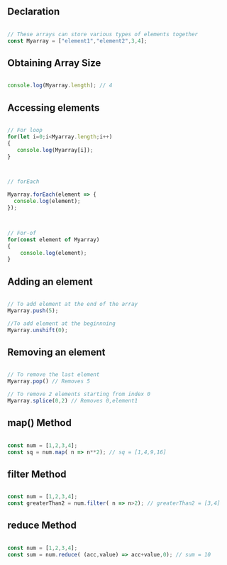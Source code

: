 ## Declaration
```javascript

// These arrays can store various types of elements together
const Myarray = ["element1","element2",3,4];

```

## Obtaining Array Size

```javascript

console.log(Myarray.length); // 4
```

## Accessing elements


```javascript

// For loop
for(let i=0;i<Myarray.length;i++)
{
   console.log(Myarray[i]);
}



// forEach 

Myarray.forEach(element => {
  console.log(element);
});



// For-of
for(const element of Myarray)
{
    console.log(element);
}
 ```

## Adding an element

```javascript

// To add element at the end of the array
Myarray.push(5);

//To add element at the beginnning
Myarray.unshift(0);

```

## Removing an element

```javascript

// To remove the last element
Myarray.pop() // Removes 5

// To remove 2 elements starting from index 0
Myarray.splice(0,2) // Removes 0,element1
```

## map() Method

```javascript

const num = [1,2,3,4];
const sq = num.map( n => n**2); // sq = [1,4,9,16]

```

## filter Method

```javascript

const num = [1,2,3,4];
const greaterThan2 = num.filter( n => n>2); // greaterThan2 = [3,4]

```

## reduce Method

```javascript

const num = [1,2,3,4];
const sum = num.reduce( (acc,value) => acc+value,0); // sum = 10

```
